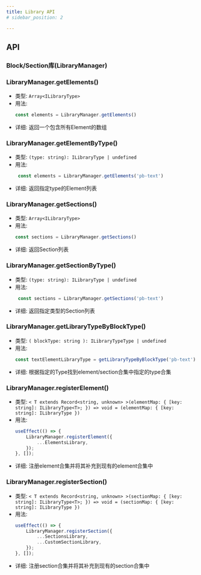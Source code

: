 ```yaml
---
title: Library API
# sidebar_position: 2

---
```



## API



### Block/Section库(LibraryManager)

### LibraryManager.getElements()
* 类型: `Array<ILibraryType>`
* 用法: 
    ```js
    const elements = LibraryManager.getElements()
    ```
* 详细: 返回一个包含所有Element的数组


### LibraryManager.getElementByType()
* 类型: `(type: string): ILibraryType | undefined`
* 用法: 
    ```js
     const elements = LibraryManager.getElements('pb-text')
    ```
* 详细: 返回指定type的Element列表



### LibraryManager.getSections()
* 类型: `Array<ILibraryType>`
* 用法: 
    ```js
    const sections = LibraryManager.getSections()
    ```
* 详细: 返回Section列表



### LibraryManager.getSectionByType()
* 类型: `(type: string): ILibraryType | undefined`
* 用法: 
    ```js
     const sections = LibraryManager.getSections('pb-text')
    ```
* 详细: 返回指定类型的Section列表



### LibraryManager.getLibraryTypeByBlockType()
* 类型: `( blockType: string ): ILibraryTypeType | undefined `
* 用法: 
    ```js
    const textElementLibraryType = getLibraryTypeByBlockType('pb-text')
    ```
* 详细: 根据指定的Type找到element/section合集中指定的type合集



### LibraryManager.registerElement()
* 类型: `< T extends Record<string, unknown> >(elementMap: { [key: string]: ILibraryType<T>; }) => void = (elementMap: { [key: string]: ILibraryType })`
* 用法: 
    ```js
    useEffect(() => {
		LibraryManager.registerElement({
			...ElementsLibrary,
		});
	}, []);
    ```
* 详细: 注册element合集并将其补充到现有的element合集中



### LibraryManager.registerSection()
* 类型: `< T extends Record<string, unknown> >(sectionMap: { [key: string]: ILibraryType<T>; }) => void = (sectionMap: { [key: string]: ILibraryType })`
* 用法: 
    ```js
    useEffect(() => {
		LibraryManager.registerSection({
			...SectionsLibrary,
			...CustomSectionLibrary,
		});
	}, []);
    
    ```
* 详细: 注册section合集并将其补充到现有的section合集中

